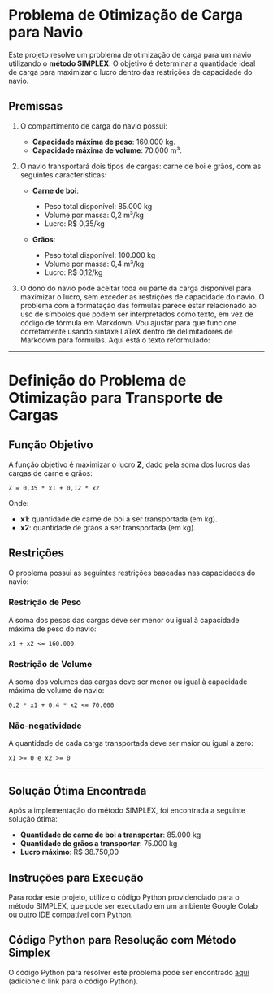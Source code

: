 
# Problema de Otimização de Carga para Navio

Este projeto resolve um problema de otimização de carga para um navio utilizando o **método SIMPLEX**. O objetivo é determinar a quantidade ideal de carga para maximizar o lucro dentro das restrições de capacidade do navio.

## Premissas

1. O compartimento de carga do navio possui:
   - **Capacidade máxima de peso**: 160.000 kg.
   - **Capacidade máxima de volume**: 70.000 m³.
2. O navio transportará dois tipos de cargas: carne de boi e grãos, com as seguintes características:
   
   - **Carne de boi**:
     - Peso total disponível: 85.000 kg
     - Volume por massa: 0,2 m³/kg
     - Lucro: R$ 0,35/kg
     
   - **Grãos**:
     - Peso total disponível: 100.000 kg
     - Volume por massa: 0,4 m³/kg
     - Lucro: R$ 0,12/kg
     
3. O dono do navio pode aceitar toda ou parte da carga disponível para maximizar o lucro, sem exceder as restrições de capacidade do navio.
O problema com a formatação das fórmulas parece estar relacionado ao uso de símbolos que podem ser interpretados como texto, em vez de código de fórmula em Markdown. Vou ajustar para que funcione corretamente usando sintaxe LaTeX dentro de delimitadores de Markdown para fórmulas. Aqui está o texto reformulado:

---


# Definição do Problema de Otimização para Transporte de Cargas

## Função Objetivo

A função objetivo é maximizar o lucro **Z**, dado pela soma dos lucros das cargas de carne e grãos:

    Z = 0,35 * x1 + 0,12 * x2

Onde:

- **x1**: quantidade de carne de boi a ser transportada (em kg).
- **x2**: quantidade de grãos a ser transportada (em kg).

## Restrições

O problema possui as seguintes restrições baseadas nas capacidades do navio:

### Restrição de Peso
A soma dos pesos das cargas deve ser menor ou igual à capacidade máxima de peso do navio:

    x1 + x2 <= 160.000

### Restrição de Volume
A soma dos volumes das cargas deve ser menor ou igual à capacidade máxima de volume do navio:

    0,2 * x1 + 0,4 * x2 <= 70.000

### Não-negatividade
A quantidade de cada carga transportada deve ser maior ou igual a zero:

    x1 >= 0 e x2 >= 0

---



## Solução Ótima Encontrada

Após a implementação do método SIMPLEX, foi encontrada a seguinte solução ótima:

- **Quantidade de carne de boi a transportar**: 85.000 kg
- **Quantidade de grãos a transportar**: 75.000 kg
- **Lucro máximo**: R$ 38.750,00

## Instruções para Execução

Para rodar este projeto, utilize o código Python providenciado para o método SIMPLEX, que pode ser executado em um ambiente Google Colab ou outro IDE compatível com Python.

## Código Python para Resolução com Método Simplex

O código Python para resolver este problema pode ser encontrado [aqui](#) (adicione o link para o código Python).

